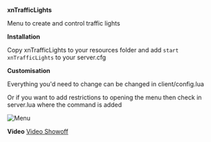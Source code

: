 **xnTrafficLights**

Menu to create and control traffic lights

**Installation**

Copy xnTrafficLights to your resources folder and add `start xnTrafficLights` to your server.cfg

**Customisation**

Everything you'd need to change can be changed in client/config.lua

Or if you want to add restrictions to opening the menu then check in server.lua where the command is added

![Menu](https://fivem.fail/Audio/SetPedIsDrunk/Le162x2.jpg)

**Video**
[Video Showoff](https://www.youtube.com/watch?v=yiPP-EEa0mM)